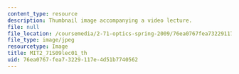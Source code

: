 ```yaml
---
content_type: resource
description: Thumbnail image accompanying a video lecture.
file: null
file_location: /coursemedia/2-71-optics-spring-2009/76ea0767fea73229117e4d51b7740562_MIT2_71S09lec01_th.jpg
file_type: image/jpeg
resourcetype: Image
title: MIT2_71S09lec01_th
uid: 76ea0767-fea7-3229-117e-4d51b7740562
---
```

